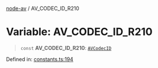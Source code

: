 [node-av](../globals.md) / AV\_CODEC\_ID\_R210

# Variable: AV\_CODEC\_ID\_R210

> `const` **AV\_CODEC\_ID\_R210**: [`AVCodecID`](../type-aliases/AVCodecID.md)

Defined in: [constants.ts:194](https://github.com/seydx/av/blob/f8631fc881b394300b1479f511d55cf1c370a87f/src/constants/constants.ts#L194)
